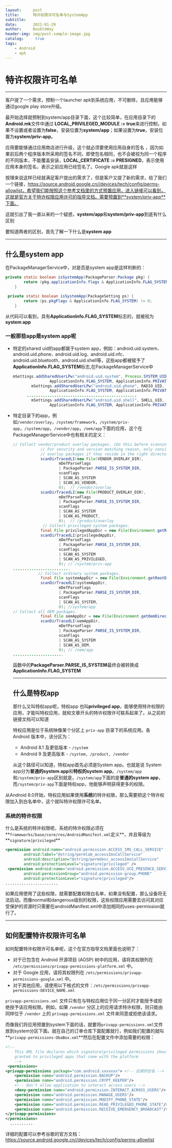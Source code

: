 ```yaml
---
layout:     post
title:      特许权限许可名单与SystemApp
subtitle:   
date:       2021-01-29
author:     DoubleWay
header-img: img/post-sample-image.jpg
catalog: 	 true
tags:
    - Android
    - apk
---
```


# 特许权限许可名单

------

客户提了一个需求，预制一个launcher apk到系统应用，不可删除，且应用能够通过google play store升级。

最开始选择就预制到system/app目录下面，这个比较简单，在应用目录下的**Android.mk**文件中通过 **LOCAL_PRIVILEGED_MODULE := true**来进行控制，如果不设置或者设置为**false**，安装位置为**system/app**；如果设置为**true**，安装位置为**system/priv-app**。

应用要能够通过应用商店进行升级，这个就必须要使用应用自身的签名 ，因为如果前后两个程序版本所采用的签名不同，即使包名相同，也不会被视为同一个程序的不同版本，不能覆盖安装，**LOCAL_CERTIFICATE := PRESIGNED**，表示使用应用本身的签名，表示之前应用已经签名了。Google apk就是这样

按理来说这样已经就满足客户提出的需求了，但是客户又提了新的需求，给了我们一个链接，https://source.android.google.cn//devices/tech/config/perms-allowlist，希望我们能按照这个参考文档里的方式预置应用，进入链接可以看到，这就是官方关于特许权限应用许可的指导文档。需要预置到**system/priv-app**下面。

这就引出了我一直以来的一个疑惑，**system/app**和**system/priv-app**到底有什么区别

要知道两者的区别，首先了解一下什么是**system app**

------



## 什么是**system app**

在PackageManagerService中，对是否是system app是这样判断的：

```java
private static boolean isSystemApp(PackageParser.Package pkg) {
        return (pkg.applicationInfo.flags & ApplicationInfo.FLAG_SYSTEM) != 0;
    }
```

```java
 private static boolean isSystemApp(PackageSetting ps) {
        return (ps.pkgFlags & ApplicationInfo.FLAG_SYSTEM) != 0;
    }
```

从代码可以看到，具有**ApplicationInfo.FLAG_SYSTEM**标志的，就被视为**system app**

### 一般那些app是**system app**呢

- 特定的shared uid的app都属于system app，例如：android.uid.system`，`android.uid.phone`，`android.uid.log`，`android.uid.nfc`，`android.uid.bluetooth`，`android.uid.shell等，这些app都被赋予了**ApplicationInfo.FLAG_SYSTEM**标志,在PackageManagerService中

  ```java
  mSettings.addSharedUserLPw("android.uid.system", Process.SYSTEM_UID,
                  ApplicationInfo.FLAG_SYSTEM, ApplicationInfo.PRIVATE_FLAG_PRIVILEGED);
          mSettings.addSharedUserLPw("android.uid.phone", RADIO_UID,
                  ApplicationInfo.FLAG_SYSTEM, ApplicationInfo.PRIVATE_FLAG_PRIVILEGED);
        ................................................
          mSettings.addSharedUserLPw("android.uid.shell", SHELL_UID,
                  ApplicationInfo.FLAG_SYSTEM, ApplicationInfo.PRIVATE_FLAG_PRIVILEGED);
  ```

- 特定目录下的app，例如`/vendor/overlay`，`/system/framework`，`/system/priv-app`，`/system/app`，`/vendor/app`，`/oem/app`下面的应用，这个在PackageManagerService中也有相关的定义：

  ```java
  // Collect vendor/product overlay packages. (Do this before scanning any apps.)
              // For security and version matching reason, only consider
              // overlay packages if they reside in the right directory.
              scanDirTracedLI(new File(VENDOR_OVERLAY_DIR),
                      mDefParseFlags
                      | PackageParser.PARSE_IS_SYSTEM_DIR,
                      scanFlags
                      | SCAN_AS_SYSTEM
                      | SCAN_AS_VENDOR,
                      0);  // /vendor/overlay
              scanDirTracedLI(new File(PRODUCT_OVERLAY_DIR),
                      mDefParseFlags
                      | PackageParser.PARSE_IS_SYSTEM_DIR,
                      scanFlags
                      | SCAN_AS_SYSTEM
                      | SCAN_AS_PRODUCT,
                      0);  // /product/overlay
               // Collect privileged system packages.
              final File privilegedAppDir = new File(Environment.getRootDirectory(), "priv-app");
              scanDirTracedLI(privilegedAppDir,
                      mDefParseFlags
                      | PackageParser.PARSE_IS_SYSTEM_DIR,
                      scanFlags
                      | SCAN_AS_SYSTEM
                      | SCAN_AS_PRIVILEGED,
                      0); // /system/priv-app
  .........................
             // Collect ordinary system packages.
              final File systemAppDir = new File(Environment.getRootDirectory(), "app");
              scanDirTracedLI(systemAppDir,
                      mDefParseFlags
                      | PackageParser.PARSE_IS_SYSTEM_DIR,
                      scanFlags
                      | SCAN_AS_SYSTEM,
                      0); //system/app
  // Collect all OEM packages.
              final File oemAppDir = new File(Environment.getOemDirectory(), "app");
              scanDirTracedLI(oemAppDir,
                      mDefParseFlags
                      | PackageParser.PARSE_IS_SYSTEM_DIR,
                      scanFlags
                      | SCAN_AS_SYSTEM
                      | SCAN_AS_OEM,
                      0); // /oem/app
  ......................
  ```

  函数中的**PackageParser.PARSE_IS_SYSTEM**最终会被转换成**ApplicationInfo.FLAG_SYSTEM**

  ------

  

  ## 什么是特权app

  那什么又叫特权app呢，特权app 也叫**privileged app**，能够使用特许权限的应用，才能叫特权应用，就和文章开头的特许权限许可联系起来了。从之前的链接文档可以知道

  特权应用是位于系统映像某个分区上 `priv-app` 目录下的系统应用。各 Android 版本中，该分区为：

  - Android 8.1 及更低版本 - `/system`
  - Android 9 及更高版本 - `/system, /product, /vendor`

  从这个路径可以知道，特权app首先必须是System app。也就是说 System app分为**普通的system app**和**特权的system app**。`/system/app`和`/system/priv-app`区别就是，`/system/app`下面的是**普通的system app**，而`/system/priv-app`下面是特权app，他能够声明获得更多的权限。

从Android 8.0开始，特权应用如果使用**系统**的特许权限，那么需要把这个特许权限加入到白名单中，这个就叫特许权限许可名单。

### 系统的特许权限

什么是系统的特许权限呢，系统的特许权限必须在**`frameworks/base/core/res/AndroidManifest.xml`定义**，并且等级为**`signature|privileged`**

```xml
<permission android:name="android.permission.ACCESS_IMS_CALL_SERVICE"
        android:label="@string/permlab_accessImsCallService"
        android:description="@string/permdesc_accessImsCallService"
        android:protectionLevel="signature|privileged" />
 <permission android:name="android.permission.ACCESS_UCE_PRESENCE_SERVICE"
        android:permissionGroup="android.permission-group.PHONE"
        android:protectionLevel="signature|privileged"/>
.......................
```

如果应用使用了这些权限，就需要配置权限白名单，如果没有配置，那么设备将无法启动。而像normal和dangerous级别的权限，这些权限应用需要去访问其对应受保护的资源时只需要在androidManifest.xml中添加相同的uses-permission就行了。

------



## 如何配置特许权限许可名单

如何配置特许权限许可名单呢，这个在官方指导文档里面也说明了：

- 对于已包含在 Android 开源项目 (AOSP) 树中的应用，请将其权限列在 `/etc/permissions/privapp-permissions-platform.xml` 中。
- 对于 Google 应用，请将其权限列在 `/etc/permissions/privapp-permissions-google.xml` 中。
- 对于其他应用，请使用以下格式的文件：`/etc/permissions/privapp-permissions-DEVICE_NAME.xml`

`privapp-permissions.xml` 文件只有在与特权应用位于同一分区时才能授予或拒绝授予该应用权限。例如，如果 `/vendor` 分区上的应用请求特许权限，则只能由同样位于 `/vendor` 上的 `privapp-permissions.xml` 文件来同意或拒绝该请求。

而像我们将应用预置到system下面的话，就要将`privapp-permissions.xml`文件放到system分区下面。就在自己的订单仓库下面配置就行，例如我们配置的就叫**`privapp-permissions-ObaBox.xml`**然后在配置文件中添加需要的权限：

```xml
<!--
    This XML file declares which signature|privileged permissions should be
    granted to privileged apps that come with the platform
    -->
 <permissions>
<privapp-permissions package="com.android.xxxxxxx"> <!-- 应用的包名 -->
    <permission name="android.permission.BACKUP"/>
    <permission name="android.permission.CRYPT_KEEPER"/>
    <!-- don't allow application to interact across users -->
    <deny-permission name="android.permission.INTERACT_ACROSS_USERS"/>
    <permission name="android.permission.MANAGE_USERS"/>
    <permission name="android.permission.MODIFY_PHONE_STATE"/>
    <permission name="android.permission.READ_PRIVILEGED_PHONE_STATE"/>
    <permission name="android.permission.RECEIVE_EMERGENCY_BROADCAST"/>
</privapp-permissions>
</permissions>  
  ..........
```

详细的配置可以参考谷歌的官方文档：https://source.android.google.cn//devices/tech/config/perms-allowlist